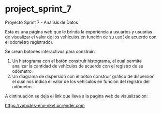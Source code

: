 # project_sprint_7
Proyecto Sprint 7 - Analisis de Datos

Esta es una página web que le brinda la experiencia a usuarios y usuarias de visualizar el valor de los vehículos en función de su uso( de acuerdo con el odométro registrado).

Se crean botones interactivos para construir:
1. Un histograma con el botón construir histograma, el cual permite analizar la cantidad de vehículos de acuerdo con el registro de su odómetro.
2. Un diagrama de dispersión con el botón construir gráfico de dispersión el cual nos indica el valor de los vehículos en función del registro del odómetro.

A cintinuación se deja el link que lleva a la página web de visualización:

https://vehicles-env-nkvt.onrender.com
